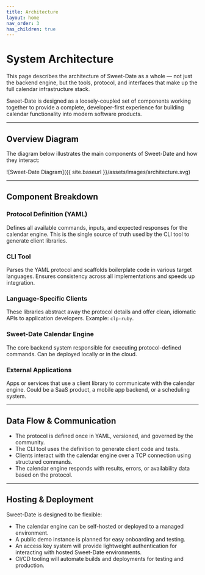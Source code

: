 ```yaml
---
title: Architecture
layout: home
nav_order: 3
has_children: true
---
```



# System Architecture

This page describes the architecture of Sweet-Date as a whole — not just the backend engine, but the tools, protocol, and interfaces that make up the full calendar infrastructure stack.

Sweet-Date is designed as a loosely-coupled set of components working together to provide a complete, developer-first experience for building calendar functionality into modern software products.

---

## Overview Diagram

The diagram below illustrates the main components of Sweet-Date and how they interact:

![Sweet-Date Diagram]({{ site.baseurl }}/assets/images/architecture.svg)



---

## Component Breakdown

### Protocol Definition (YAML)
Defines all available commands, inputs, and expected responses for the calendar engine. This is the single source of truth used by the CLI tool to generate client libraries.

### CLI Tool
Parses the YAML protocol and scaffolds boilerplate code in various target languages. Ensures consistency across all implementations and speeds up integration.

### Language-Specific Clients
These libraries abstract away the protocol details and offer clean, idiomatic APIs to application developers. Example: `clp-ruby`.

### Sweet-Date Calendar Engine
The core backend system responsible for executing protocol-defined commands. Can be deployed locally or in the cloud.

### External Applications
Apps or services that use a client library to communicate with the calendar engine. Could be a SaaS product, a mobile app backend, or a scheduling system.

---

## Data Flow & Communication

- The protocol is defined once in YAML, versioned, and governed by the community.
- The CLI tool uses the definition to generate client code and tests.
- Clients interact with the calendar engine over a TCP connection using structured commands.
- The calendar engine responds with results, errors, or availability data based on the protocol.

---

## Hosting & Deployment

Sweet-Date is designed to be flexible:
- The calendar engine can be self-hosted or deployed to a managed environment.
- A public demo instance is planned for easy onboarding and testing.
- An access key system will provide lightweight authentication for interacting with hosted Sweet-Date environments.
- CI/CD tooling will automate builds and deployments for testing and production.
